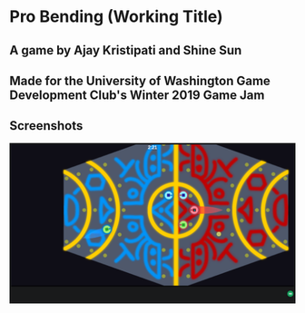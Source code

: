 # Pro Bending (Working Title)
## A game by Ajay Kristipati and Shine Sun
## Made for the University of Washington Game Development Club's Winter 2019 Game Jam

## Screenshots
![](images/img1.png)
